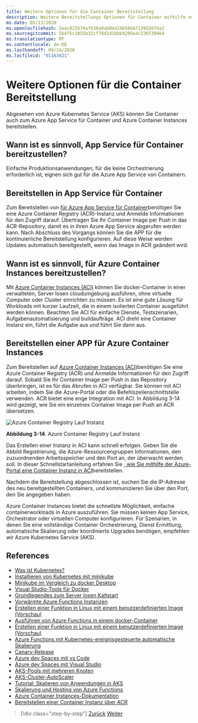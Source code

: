 ```yaml
---
title: Weitere Optionen für die Container Bereitstellung
description: Weitere Bereitstellungs Optionen für Container mithilfe von Azure
ms.date: 05/13/2020
ms.openlocfilehash: 2eac822b74af636e0ab0ed24b58eb7139526f4a2
ms.sourcegitcommit: 5b475c1855b32cf78d2d1bbb4295e4c236f39464
ms.translationtype: MT
ms.contentlocale: de-DE
ms.lasthandoff: 09/24/2020
ms.locfileid: "91163621"
---
```

# <a name="other-container-deployment-options"></a>Weitere Optionen für die Container Bereitstellung

Abgesehen von Azure Kubernetes Service (AKS) können Sie Container auch zum Azure App Service für Container und Azure Container Instances bereitstellen.

## <a name="when-does-it-make-sense-to-deploy-to-app-service-for-containers"></a>Wann ist es sinnvoll, App Service für Container bereitzustellen?

Einfache Produktionsanwendungen, für die keine Orchestrierung erforderlich ist, eignen sich gut für die Azure App Service von Containern.

## <a name="how-to-deploy-to-app-service-for-containers"></a>Bereitstellen in App Service für Container

Zum Bereitstellen von [für Azure App Service für Container](https://azure.microsoft.com/services/app-service/containers/)benötigen Sie eine Azure Container Registry (ACR)-Instanz und Anmelde Informationen für den Zugriff darauf. Übertragen Sie Ihr Container Image per Push in das ACR-Repository, damit es in ihren Azure App Service abgerufen werden kann. Nach Abschluss des Vorgangs können Sie die APP für die kontinuierliche Bereitstellung konfigurieren. Auf diese Weise werden Updates automatisch bereitgestellt, wenn das Image in ACR geändert wird.

## <a name="when-does-it-make-sense-to-deploy-to-azure-container-instances"></a>Wann ist es sinnvoll, für Azure Container Instances bereitzustellen?

Mit [Azure Container Instances (ACI)](https://azure.microsoft.com/services/container-instances/) können Sie docker-Container in einer verwalteten, Server losen cloudumgebung ausführen, ohne virtuelle Computer oder Cluster einrichten zu müssen. Es ist eine gute Lösung für Workloads mit kurzer Laufzeit, die in einem isolierten Container ausgeführt werden können. Beachten Sie ACI für einfache Dienste, Testszenarien, Aufgabenautomatisierung und buildaufträge. ACI dreht eine Container Instanz ein, führt die Aufgabe aus und führt Sie dann aus.

## <a name="how-to-deploy-an-app-to-azure-container-instances"></a>Bereitstellen einer APP für Azure Container Instances

Zum Bereitstellen auf [Azure Container Instances (ACI)](/azure/container-instances/)benötigen Sie eine Azure Container Registry (ACR) und Anmelde Informationen für den Zugriff darauf. Sobald Sie Ihr Container Image per Push in das Repository überbringen, ist es für das Abrufen in ACI verfügbar. Sie können mit ACI arbeiten, indem Sie die Azure-Portal oder die Befehlszeilenschnittstelle verwenden. ACR bietet eine enge Integration mit ACI. In Abbildung 3-14 wird gezeigt, wie Sie ein einzelnes Container Image per Push an ACR übersetzen.

![Azure Container Registry Lauf Instanz](./media/acr-runinstance-contextmenu.png)

**Abbildung 3-14**. Azure Container Registry Lauf Instanz

Das Erstellen einer Instanz in ACI kann schnell erfolgen. Geben Sie die Abbild Registrierung, die Azure-Ressourcengruppen Informationen, den zuzuordnenden Arbeitsspeicher und den Port an, der überwacht werden soll. In dieser Schnellstartanleitung erfahren Sie [, wie Sie mithilfe der Azure-Portal eine Container Instanz in ACI](/azure/container-instances/container-instances-quickstart-portal)bereitstellen.

Nachdem die Bereitstellung abgeschlossen ist, suchen Sie die IP-Adresse des neu bereitgestellten Containers, und kommunizieren Sie über den Port, den Sie angegeben haben.

Azure Container Instances bietet die schnellste Möglichkeit, einfache containerworkloads in Azure auszuführen. Sie müssen keinen App Service, Orchestrator oder virtuellen Computer konfigurieren. Für Szenarien, in denen Sie eine vollständige Container Orchestrierung, Dienst Ermittlung, automatische Skalierung oder koordinierte Upgrades benötigen, empfehlen wir Azure Kubernetes Service (AKS).

## <a name="references"></a>References

- [Was ist Kubernetes?](https://blog.newrelic.com/engineering/what-is-kubernetes/)
- [Installieren von Kubernetes mit minikube](https://kubernetes.io/docs/setup/learning-environment/minikube/)
- [Minikube im Vergleich zu docker Desktop](https://medium.com/containers-101/local-kubernetes-for-windows-minikube-vs-docker-desktop-25a1c6d3b766)
- [Visual Studio-Tools für Docker](/dotnet/standard/containerized-lifecycle-architecture/design-develop-containerized-apps/visual-studio-tools-for-docker)
- [Grundlegendes zum Server losen Kaltstart](https://azure.microsoft.com/blog/understanding-serverless-cold-start/)
- [Vorwärmte Azure Functions Instanzen](/azure/azure-functions/functions-premium-plan#pre-warmed-instances)
- [Erstellen einer Funktion in Linux mit einem benutzerdefinierten Image (Vorschau)](/azure/azure-functions/functions-create-function-linux-custom-image)
- [Ausführen von Azure Functions in einem docker-Container](https://markheath.net/post/azure-functions-docker)
- [Erstellen einer Funktion in Linux mit einem benutzerdefinierten Image (Vorschau)](/azure/azure-functions/functions-create-function-linux-custom-image)
- [Azure Functions mit Kubernetes-ereignisgesteuerte automatische Skalierung](/azure/azure-functions/functions-kubernetes-keda)
- [Canary-Release](https://martinfowler.com/bliki/CanaryRelease.html)
- [Azure dev Spaces mit vs Code](/azure/dev-spaces/quickstart-netcore)
- [Azure dev Spaces mit Visual Studio](/azure/dev-spaces/quickstart-netcore-visualstudio)
- [AKS-Pools mit mehreren Knoten](/azure/aks/use-multiple-node-pools)
- [AKS-Cluster-AutoScaler](/azure/aks/cluster-autoscaler)
- [Tutorial: Skalieren von Anwendungen in AKS](/azure/aks/tutorial-kubernetes-scale)
- [Skalierung und Hosting von Azure Functions](/azure/azure-functions/functions-scale)
- [Azure Container Instances-Dokumentation](/azure/container-instances/)
- [Bereitstellen einer Container Instanz über ACR](/azure/container-instances/container-instances-using-azure-container-registry#deploy-with-azure-portal)

>[!div class="step-by-step"]
>[Zurück](scale-containers-serverless.md)
>[Weiter](communication-patterns.md)
